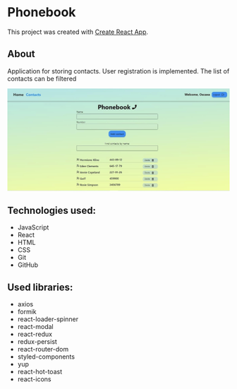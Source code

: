 # Phonebook

This project was created with
[Create React App](https://github.com/facebook/create-react-app).

## About

Application for storing contacts. User registration is implemented. The list of
contacts can be filtered

![phonebook](./assets/phonebook.jpg)

## Technologies used:

- JavaScript
- React
- HTML
- CSS
- Git
- GitHub

## Used libraries:

- axios
- formik
- react-loader-spinner
- react-modal
- react-redux
- redux-persist
- react-router-dom
- styled-components
- yup
- react-hot-toast
- react-icons
